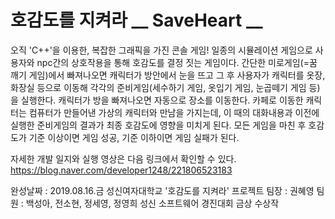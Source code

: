 # 호감도를 지켜라 __ SaveHeart __

오직 'C++'을 이용한, 복잡한 그래픽을 가진 콘솔 게임!
일종의 시뮬레이션 게임으로 사용자와 npc간의 상호작용을 통해 호감도를 결정 짓는 게임이다.
간단한 미로게임(=꿈 깨기 게임)에서 빠져나오면 캐릭터가 방안에서 눈을 뜨고 그 후 사용자가 캐릭터를 옷장, 화장실 등으로 이동해 각각의 준비게임(세수하기 게임, 옷입기 게임, 눈곱떼기 게임 등)을 실행한다. 캐릭터가 방을 빠져나오면 자동으로 장소를 이동한다. 카페로 이동한 캐릭터는 컴퓨터가 만들어낸 가상의 캐릭터와 만남을 가지는데, 이 때의 대화내용과 이전에 실행한 준비게임의 결과가 최종 호감도에 영향을 미치게 된다. 모든 게임을 마친 후 호감도가 기준 이상이면 게임 성공, 기준 이하이면 게임 실패가 된다.


자세한 개발 일지와 실행 영상은 다음 링크에서 확인할 수 있다.
https://blog.naver.com/developer1248/221806523183


완성날짜 : 2019.08.16.금
성신여자대학교 '호감도를 지켜라' 프로젝트
팀장 : 권혜영 팀원 : 백성아, 전소현, 정세영, 정영희
성신 소프트웨어 경진대회 금상 수상작
